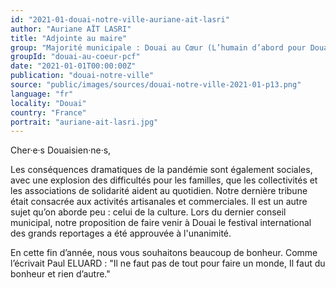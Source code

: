 ```yaml
---
id: "2021-01-douai-notre-ville-auriane-ait-lasri"
author: "Auriane AÏT LASRI"
title: "Adjointe au maire"
group: "Majorité municipale : Douai au Cœur (L’humain d’abord pour Douai)"
groupId: "douai-au-coeur-pcf"
date: "2021-01-01T00:00:00Z"
publication: "douai-notre-ville"
source: "public/images/sources/douai-notre-ville-2021-01-p13.png"
language: "fr"
locality: "Douai"
country: "France"
portrait: "auriane-ait-lasri.jpg"
---
```


Cher·e·s Douaisien·ne·s,

Les conséquences dramatiques de la pandémie sont également sociales, avec une explosion des difficultés pour les familles, que les collectivités et les associations de solidarité aident au quotidien. Notre dernière tribune était consacrée aux activités artisanales et commerciales.
Il est un autre sujet qu’on aborde peu : celui de la culture.
Lors du dernier conseil municipal, notre proposition de faire venir à Douai le festival international des grands reportages a été approuvée à l'unanimité.

En cette fin d’année, nous vous souhaitons beaucoup de bonheur. Comme l’écrivait Paul ELUARD : "Il ne faut pas de tout pour faire un monde, Il faut du bonheur et rien d’autre."

